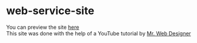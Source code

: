 # web-service-site

You can preview the site <a href="https://focused-archimedes-174c8f.netlify.app">here</a>  <br>
This site was done with the help of a YouTube tutorial by <a href="https://youtu.be/kpLLDCQI4NE">Mr. Web Designer</a>
